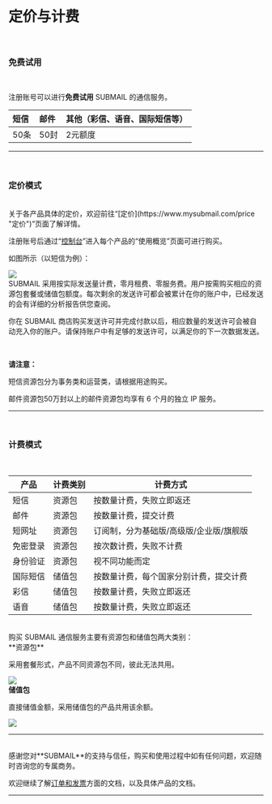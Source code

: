 # 定价与计费
<br>

### **免费试用**

<br>

注册账号可以进行**免费试用** SUBMAIL 的通信服务。

| 短信 | 邮件 | 其他（彩信、语音、国际短信等） |
| :--- | :--- | ------------------------------ |
| 50条 | 50封 | 2元额度                        |

------

<br>

### **定价模式**

<br>
关于各产品具体的定价，欢迎前往“[定价](https://www.mysubmail.com/price "定价")”页面了解详情。

注册账号后通过“[控制台](https://www.mysubmail.com/console/welcome "控制台")”进入每个产品的“使用概览”页面可进行购买。

如图所示（以短信为例）：

![](https://libraries.mysubmail.com/public/99040a5a4bb73c0f8ab0495dae84a27f/images/e3dfd7df9154e1eed720362ac11cd5df.gif)
<br>
SUBMAIL 采用按实际发送量计费，零月租费、零服务费。用户按需购买相应的资源包套餐或储值包额度。每次剩余的发送许可都会被累计在你的账户中，已经发送的会有详细的分析报告供您查阅。

你在 SUBMAIL 商店购买发送许可并完成付款以后，相应数量的发送许可会被自动充入你的账户。请保持账户中有足够的发送许可，以满足你的下一次数据发送。

<br>

**请注意：**

短信资源包分为事务类和运营类，请根据用途购买。

邮件资源包50万封以上的邮件资源包均享有 6 个月的独立 IP 服务。

------

<br>

### **计费模式**

<br>

| 产品     | 计费类别 | 计费方式                                |
| -------- | -------- | --------------------------------------- |
| 短信     | 资源包   | 按数量计费，失败立即返还                |
| 邮件     | 资源包   | 按数量计费，提交计费                    |
| 短网址   | 资源包   | 订阅制，分为基础版/高级版/企业版/旗舰版 |
| 免密登录 | 资源包   | 按次数计费，失败不计费                  |
| 身份验证 | 资源包   | 视不同功能而定                          |
| 国际短信 | 储值包   | 按数量计费，每个国家分别计费，提交计费  |
| 彩信     | 储值包   | 按数量计费，失败立即返还                |
| 语音     | 储值包   | 按数量计费，失败立即返还                |

<br>
购买 SUBMAIL 通信服务主要有资源包和储值包两大类别：
<br>
**资源包**

采用套餐形式，产品不同资源包不同，彼此无法共用。

![](https://libraries.mysubmail.com/public/99040a5a4bb73c0f8ab0495dae84a27f/images/77c7ea954228c70bb05984edb14ae431.png)
<br>
**储值包**

直接储值金额，采用储值包的产品共用该余额。

![](https://libraries.mysubmail.com/public/99040a5a4bb73c0f8ab0495dae84a27f/images/6cf09b3260638a76e20d100fe4aca1c0.png)
<br>

------
<br>
感谢您对**SUBMAIL**的支持与信任，购买和使用过程中如有任何问题，欢迎随时咨询您的专属商务。

欢迎继续了解[订单和发票](https://www.mysubmail.com/documents/piRgI "订单和发票")方面的文档，以及具体产品的文档。

------